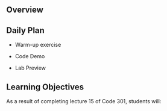  

## Overview

## Daily Plan

- Warm-up exercise

- Code Demo
- Lab Preview

## Learning Objectives

<!--
	ABCD:
	  Audience: Program participants
	  Behavior: Expected learning/behavior changes/results
	  Condition:
	    Circumstances that lead to change/result
	    When change/result are expected to occur
	  Degree: How much change occurs (%) for how many participants (#)
	-->

As a result of completing lecture 15 of Code 301, students will:
